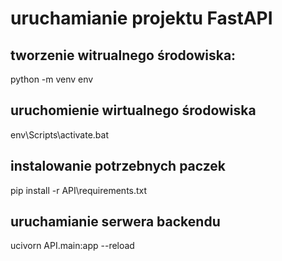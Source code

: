 # uruchamianie projektu FastAPI
## tworzenie witrualnego środowiska:
python -m venv env 
## uruchomienie wirtualnego środowiska
env\Scripts\activate.bat
## instalowanie potrzebnych paczek
pip install -r API\requirements.txt
## uruchamianie serwera backendu
ucivorn API.main:app --reload
